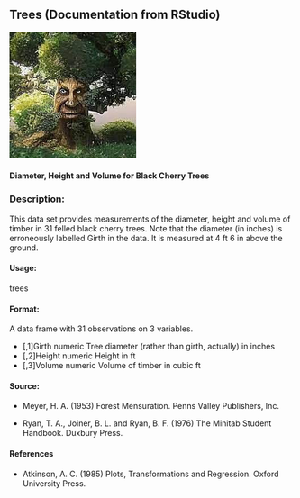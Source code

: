 ## Trees (Documentation from RStudio)
<r>

![](img/tree.jpeg)

#### Diameter, Height and Volume for Black Cherry Trees
### Description:
This data set provides measurements of the diameter, height and volume of timber in 31 felled black cherry trees. Note that the diameter (in inches) is erroneously labelled Girth in the data. It is measured at 4 ft 6 in above the ground.

#### Usage:
trees
#### Format:
A data frame with 31 observations on 3 variables.

* [,1]Girth	numeric	Tree diameter (rather than girth, actually) in inches
* [,2]Height	numeric	Height in ft
* [,3]Volume	numeric	Volume of timber in cubic ft
#### Source:
* Meyer, H. A. (1953) Forest Mensuration. Penns Valley Publishers, Inc.

* Ryan, T. A., Joiner, B. L. and Ryan, B. F. (1976) The Minitab Student Handbook. Duxbury Press.

#### References
* Atkinson, A. C. (1985) Plots, Transformations and Regression. Oxford University Press.
